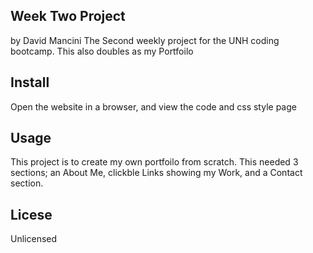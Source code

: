 <h2>Week Two Project</h2>
by David Mancini
The Second weekly project for the UNH coding bootcamp. This also doubles as my Portfoilo

<h2>Install</h2>
Open the website in a browser, and view the code and css style page

<h2>Usage</h2>
This project is to create my own portfoilo from scratch. This needed 3 sections; an About Me, clickble Links showing my Work, and a Contact section.

<h2>Licese</h2>
Unlicensed